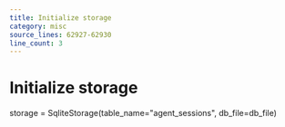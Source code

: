 ```yaml
---
title: Initialize storage
category: misc
source_lines: 62927-62930
line_count: 3
---
```


# Initialize storage
storage = SqliteStorage(table_name="agent_sessions", db_file=db_file)

